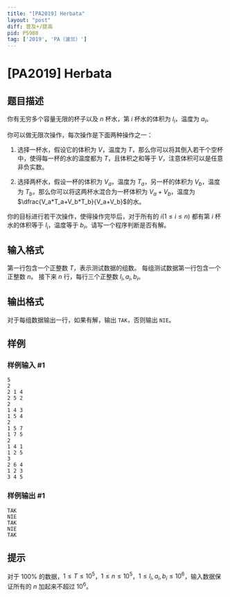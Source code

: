 ```yaml
---
title: "[PA2019] Herbata"
layout: "post"
diff: 普及+/提高
pid: P5980
tag: ['2019', 'PA（波兰）']
---
```

# [PA2019] Herbata
## 题目描述

你有无穷多个容量无限的杯子以及 $n$ 杯水，第 $i$ 杯水的体积为 $l_i$，温度为 $a_i$。

你可以做无限次操作，每次操作是下面两种操作之一：
1. 选择一杯水，假设它的体积为 $V$，温度为 $T$，那么你可以将其倒入若干个空杯中，使得每一杯的水的温度都为 $T$，且体积之和等于 $V$，注意体积可以是任意非负实数。

2. 选择两杯水，假设一杯的体积为 $V_a$，温度为 $T_a$，另一杯的体积为 $V_b$，温度为 $T_b$，那么你可以将这两杯水混合为一杯体积为 $V_a+V_b$，温度为 $\dfrac{V_a*T_a+V_b*T_b}{V_a+V_b}$的水。

你的目标进行若干次操作，使得操作完毕后，对于所有的 $i(1\le i\le n)$ 都有第 $i$ 杯水的体积等于 $l_i$，温度等于 $b_i$。请写一个程序判断是否有解。
## 输入格式

第一行包含一个正整数 $T$，表示测试数据的组数。
每组测试数据第一行包含一个正整数 $n$。
接下来 $n$ 行，每行三个正整数 $l_i,a_i,b_i$。

## 输出格式

对于每组数据输出一行，如果有解，输出 `TAK`，否则输出 `NIE`。
## 样例

### 样例输入 #1
```
5
2
2 1 4
2 5 2
2
1 4 3
1 5 4
2
1 5 7
1 7 5
2
1 4 1
1 2 5
3
2 6 4
1 2 3
3 4 5
```
### 样例输出 #1
```
TAK
NIE
TAK
NIE
TAK
```
## 提示

对于 $100\%$ 的数据，$1\le T\le 10^5$，$1\le n\le 10^5$，$1\le l_i,a_i,b_i\le 10^6$，输入数据保证所有的 $n$ 加起来不超过 $10^6$。
